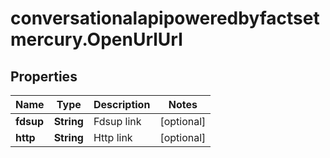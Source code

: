 # conversationalapipoweredbyfactsetmercury.OpenUrlUrl

## Properties

Name | Type | Description | Notes
------------ | ------------- | ------------- | -------------
**fdsup** | **String** | Fdsup link | [optional] 
**http** | **String** | Http link | [optional] 


